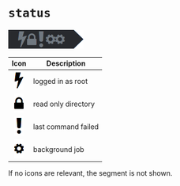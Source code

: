 # `status`
![](status.png)

| Icon                        | Description         |
| :-------------------------: | ------------------- |
| ![lightning](lightning.png) | logged in as root   |
| ![lock](lock.png)           | read only directory |
| ![exclamation](exclam.png)  | last command failed |
| ![gear](gear.png)           | background job      |

If no icons are relevant, the segment is not shown.
